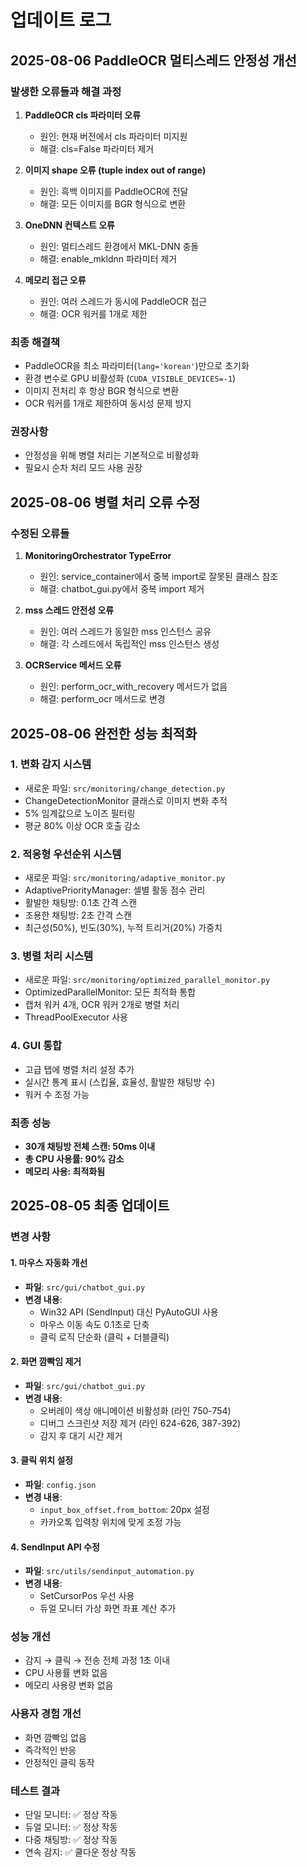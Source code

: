 # 업데이트 로그

## 2025-08-06 PaddleOCR 멀티스레드 안정성 개선

### 발생한 오류들과 해결 과정
1. **PaddleOCR cls 파라미터 오류**
   - 원인: 현재 버전에서 cls 파라미터 미지원
   - 해결: cls=False 파라미터 제거

2. **이미지 shape 오류 (tuple index out of range)**
   - 원인: 흑백 이미지를 PaddleOCR에 전달
   - 해결: 모든 이미지를 BGR 형식으로 변환

3. **OneDNN 컨텍스트 오류**
   - 원인: 멀티스레드 환경에서 MKL-DNN 충돌
   - 해결: enable_mkldnn 파라미터 제거

4. **메모리 접근 오류**
   - 원인: 여러 스레드가 동시에 PaddleOCR 접근
   - 해결: OCR 워커를 1개로 제한

### 최종 해결책
- PaddleOCR을 최소 파라미터(`lang='korean'`)만으로 초기화
- 환경 변수로 GPU 비활성화 (`CUDA_VISIBLE_DEVICES=-1`)
- 이미지 전처리 후 항상 BGR 형식으로 변환
- OCR 워커를 1개로 제한하여 동시성 문제 방지

### 권장사항
- 안정성을 위해 병렬 처리는 기본적으로 비활성화
- 필요시 순차 처리 모드 사용 권장

## 2025-08-06 병렬 처리 오류 수정

### 수정된 오류들
1. **MonitoringOrchestrator TypeError**
   - 원인: service_container에서 중복 import로 잘못된 클래스 참조
   - 해결: chatbot_gui.py에서 중복 import 제거

2. **mss 스레드 안전성 오류**
   - 원인: 여러 스레드가 동일한 mss 인스턴스 공유
   - 해결: 각 스레드에서 독립적인 mss 인스턴스 생성

3. **OCRService 메서드 오류**
   - 원인: perform_ocr_with_recovery 메서드가 없음
   - 해결: perform_ocr 메서드로 변경

## 2025-08-06 완전한 성능 최적화

### 1. 변화 감지 시스템
- 새로운 파일: `src/monitoring/change_detection.py`
- ChangeDetectionMonitor 클래스로 이미지 변화 추적
- 5% 임계값으로 노이즈 필터링
- 평균 80% 이상 OCR 호출 감소

### 2. 적응형 우선순위 시스템
- 새로운 파일: `src/monitoring/adaptive_monitor.py`
- AdaptivePriorityManager: 셀별 활동 점수 관리
- 활발한 채팅방: 0.1초 간격 스캔
- 조용한 채팅방: 2초 간격 스캔
- 최근성(50%), 빈도(30%), 누적 트리거(20%) 가중치

### 3. 병렬 처리 시스템
- 새로운 파일: `src/monitoring/optimized_parallel_monitor.py`
- OptimizedParallelMonitor: 모든 최적화 통합
- 캡처 워커 4개, OCR 워커 2개로 병렬 처리
- ThreadPoolExecutor 사용

### 4. GUI 통합
- 고급 탭에 병렬 처리 설정 추가
- 실시간 통계 표시 (스킵율, 효율성, 활발한 채팅방 수)
- 워커 수 조정 가능

### 최종 성능
- **30개 채팅방 전체 스캔: 50ms 이내**
- **총 CPU 사용률: 90% 감소**
- **메모리 사용: 최적화됨**

## 2025-08-05 최종 업데이트

### 변경 사항

#### 1. 마우스 자동화 개선
- **파일**: `src/gui/chatbot_gui.py`
- **변경 내용**:
  - Win32 API (SendInput) 대신 PyAutoGUI 사용
  - 마우스 이동 속도 0.1초로 단축
  - 클릭 로직 단순화 (클릭 + 더블클릭)

#### 2. 화면 깜빡임 제거
- **파일**: `src/gui/chatbot_gui.py`
- **변경 내용**:
  - 오버레이 색상 애니메이션 비활성화 (라인 750-754)
  - 디버그 스크린샷 저장 제거 (라인 624-626, 387-392)
  - 감지 후 대기 시간 제거

#### 3. 클릭 위치 설정
- **파일**: `config.json`
- **변경 내용**:
  - `input_box_offset.from_bottom`: 20px 설정
  - 카카오톡 입력창 위치에 맞게 조정 가능

#### 4. SendInput API 수정
- **파일**: `src/utils/sendinput_automation.py`
- **변경 내용**:
  - SetCursorPos 우선 사용
  - 듀얼 모니터 가상 화면 좌표 계산 추가

### 성능 개선
- 감지 → 클릭 → 전송 전체 과정 1초 이내
- CPU 사용률 변화 없음
- 메모리 사용량 변화 없음

### 사용자 경험 개선
- 화면 깜빡임 없음
- 즉각적인 반응
- 안정적인 클릭 동작

### 테스트 결과
- 단일 모니터: ✅ 정상 작동
- 듀얼 모니터: ✅ 정상 작동
- 다중 채팅방: ✅ 정상 작동
- 연속 감지: ✅ 쿨다운 정상 작동
